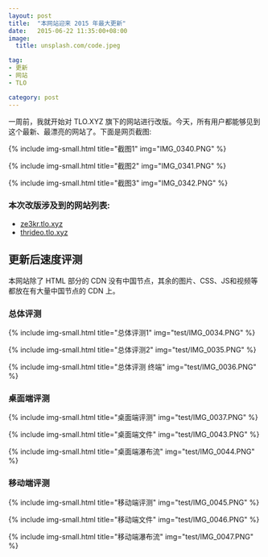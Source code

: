 ```yaml
---
layout: post
title:  "本网站迎来 2015 年最大更新"
date:   2015-06-22 11:35:00+08:00
image: 
  title: unsplash.com/code.jpeg

tag: 
- 更新
- 网站
- TLO

category: post
---
```

一周前，我就开始对 TLO.XYZ 旗下的网站进行改版。今天，所有用户都能够见到这个最新、最漂亮的网站了。下面是网页截图:

{% include img-small.html title="截图1" img="IMG_0340.PNG" %}

{% include img-small.html title="截图2" img="IMG_0341.PNG" %}

{% include img-small.html title="截图3" img="IMG_0342.PNG" %}

### 本次改版涉及到的网站列表:

+ [ze3kr.tlo.xyz](//ze3kr.tlo.xyz)
+ [thrideo.tlo.xyz](//thrideo.tlo.xyz)

## 更新后速度评测

本网站除了 HTML 部分的 CDN 没有中国节点，其余的图片、CSS、JS和视频等都放在有大量中国节点的 CDN 上。

### 总体评测

{% include img-small.html title="总体评测1" img="test/IMG_0034.PNG" %}

{% include img-small.html title="总体评测2" img="test/IMG_0035.PNG" %}

{% include img-small.html title="总体评测 终端" img="test/IMG_0036.PNG" %}

### 桌面端评测

{% include img-small.html title="桌面端评测" img="test/IMG_0037.PNG" %}

{% include img-small.html title="桌面端文件" img="test/IMG_0043.PNG" %}

{% include img-small.html title="桌面端瀑布流" img="test/IMG_0044.PNG" %}

### 移动端评测

{% include img-small.html title="移动端评测" img="test/IMG_0045.PNG" %}

{% include img-small.html title="移动端文件" img="test/IMG_0046.PNG" %}

{% include img-small.html title="移动端瀑布流" img="test/IMG_0047.PNG" %} 
